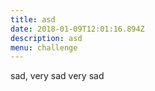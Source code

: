 ```yaml
---
title: asd
date: 2018-01-09T12:01:16.894Z
description: asd
menu: challenge
---
```

sad, very sad very sad
